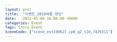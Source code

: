 ```yaml
---
layout: post
title:  "이벤트_2019여름_엔딩"
date:   2021-01-06 16:00:00 +0000
categories: Event
Tags: Story Event
SceneCode: ["scene_evt190627_cp0_q2_s10,7429311"]
---
```

